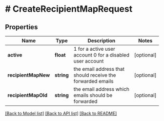 # # CreateRecipientMapRequest

## Properties

Name | Type | Description | Notes
------------ | ------------- | ------------- | -------------
**active** | **float** | 1 for a active user account 0 for a disabled user account | [optional]
**recipientMapNew** | **string** | the email address that should receive the forwarded emails | [optional]
**recipientMapOld** | **string** | the email address which emails should be forwarded | [optional]

[[Back to Model list]](../../README.md#models) [[Back to API list]](../../README.md#endpoints) [[Back to README]](../../README.md)
